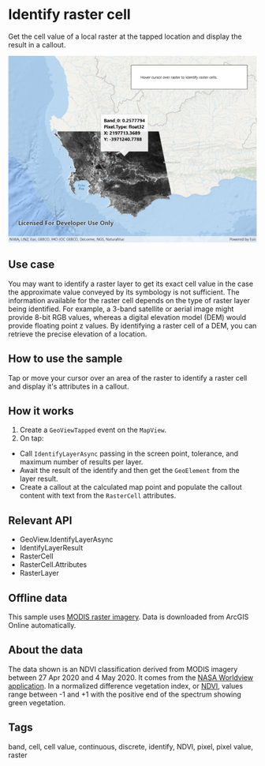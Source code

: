 # Identify raster cell

Get the cell value of a local raster at the tapped location and display the result in a callout.

![Image of identify raster cell](IdentifyRasterCell.jpg)

## Use case

You may want to identify a raster layer to get its exact cell value in the case the approximate value conveyed by its symbology is not sufficient. The information available for the raster cell depends on the type of raster layer being identified. For example, a 3-band satellite or aerial image might provide 8-bit RGB values, whereas a digital elevation model (DEM) would provide floating point z values. By identifying a raster cell of a DEM, you can retrieve the precise elevation of a location. 

## How to use the sample

Tap or move your cursor over an area of the raster to identify a raster cell and display it's attributes in a callout.

## How it works

1. Create a `GeoViewTapped` event on the `MapView`.
2. On tap:
  * Call `IdentifyLayerAsync` passing in the screen point, tolerance, and maximum number of results per layer.
  * Await the result of the identify and then get the `GeoElement` from the layer result.
  * Create a callout at the calculated map point and populate the callout content with text from the `RasterCell` attributes. 

## Relevant API

* GeoView.IdentifyLayerAsync
* IdentifyLayerResult
* RasterCell
* RasterCell.Attributes
* RasterLayer

## Offline data

This sample uses [MODIS raster imagery](https://arcgisruntime.maps.arcgis.com/home/item.html?id=b5f977c78ec74b3a8857ca86d1d9b318). Data is downloaded from ArcGIS Online automatically.

## About the data

The data shown is an NDVI classification derived from MODIS imagery between 27 Apr 2020 and 4 May 2020. It comes from the [NASA Worldview application](https://worldview.earthdata.nasa.gov/). In a normalized difference vegetation index, or [NDVI](https://en.wikipedia.org/wiki/Normalized_difference_vegetation_index), values range between -1 and +1 with the positive end of the spectrum showing green vegetation.

## Tags

band, cell, cell value, continuous, discrete, identify, NDVI, pixel, pixel value, raster
